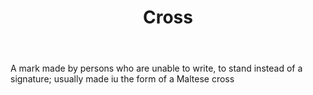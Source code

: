 ---
title: Cross
letter: C
permalink: "/definitions/bld-cross.html"
body: A mark made by persons who are unable to write, to stand instead of a signature;
  usually made iu the form of a Maltese cross
published_at: '2018-07-07'
source: Black's Law Dictionary 2nd Ed (1910)
layout: post
---